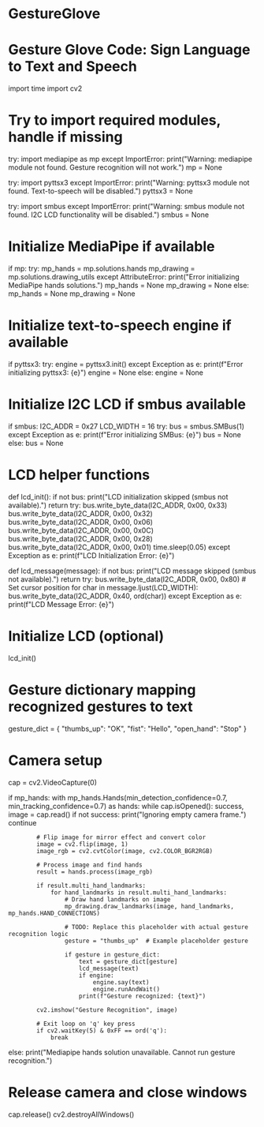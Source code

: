 # GestureGlove
# Gesture Glove Code: Sign Language to Text and Speech

import time
import cv2

# Try to import required modules, handle if missing
try:
    import mediapipe as mp
except ImportError:
    print("Warning: mediapipe module not found. Gesture recognition will not work.")
    mp = None

try:
    import pyttsx3
except ImportError:
    print("Warning: pyttsx3 module not found. Text-to-speech will be disabled.")
    pyttsx3 = None

try:
    import smbus
except ImportError:
    print("Warning: smbus module not found. I2C LCD functionality will be disabled.")
    smbus = None

# Initialize MediaPipe if available
if mp:
    try:
        mp_hands = mp.solutions.hands
        mp_drawing = mp.solutions.drawing_utils
    except AttributeError:
        print("Error initializing MediaPipe hands solutions.")
        mp_hands = None
        mp_drawing = None
else:
    mp_hands = None
    mp_drawing = None

# Initialize text-to-speech engine if available
if pyttsx3:
    try:
        engine = pyttsx3.init()
    except Exception as e:
        print(f"Error initializing pyttsx3: {e}")
        engine = None
else:
    engine = None

# Initialize I2C LCD if smbus available
if smbus:
    I2C_ADDR = 0x27
    LCD_WIDTH = 16
    try:
        bus = smbus.SMBus(1)
    except Exception as e:
        print(f"Error initializing SMBus: {e}")
        bus = None
else:
    bus = None

# LCD helper functions
def lcd_init():
    if not bus:
        print("LCD initialization skipped (smbus not available).")
        return
    try:
        bus.write_byte_data(I2C_ADDR, 0x00, 0x33)
        bus.write_byte_data(I2C_ADDR, 0x00, 0x32)
        bus.write_byte_data(I2C_ADDR, 0x00, 0x06)
        bus.write_byte_data(I2C_ADDR, 0x00, 0x0C)
        bus.write_byte_data(I2C_ADDR, 0x00, 0x28)
        bus.write_byte_data(I2C_ADDR, 0x00, 0x01)
        time.sleep(0.05)
    except Exception as e:
        print(f"LCD Initialization Error: {e}")

def lcd_message(message):
    if not bus:
        print("LCD message skipped (smbus not available).")
        return
    try:
        bus.write_byte_data(I2C_ADDR, 0x00, 0x80)  # Set cursor position
        for char in message.ljust(LCD_WIDTH):
            bus.write_byte_data(I2C_ADDR, 0x40, ord(char))
    except Exception as e:
        print(f"LCD Message Error: {e}")

# Initialize LCD (optional)
lcd_init()

# Gesture dictionary mapping recognized gestures to text
gesture_dict = {
    "thumbs_up": "OK",
    "fist": "Hello",
    "open_hand": "Stop"
}

# Camera setup
cap = cv2.VideoCapture(0)

if mp_hands:
    with mp_hands.Hands(min_detection_confidence=0.7, min_tracking_confidence=0.7) as hands:
        while cap.isOpened():
            success, image = cap.read()
            if not success:
                print("Ignoring empty camera frame.")
                continue

            # Flip image for mirror effect and convert color
            image = cv2.flip(image, 1)
            image_rgb = cv2.cvtColor(image, cv2.COLOR_BGR2RGB)

            # Process image and find hands
            result = hands.process(image_rgb)

            if result.multi_hand_landmarks:
                for hand_landmarks in result.multi_hand_landmarks:
                    # Draw hand landmarks on image
                    mp_drawing.draw_landmarks(image, hand_landmarks, mp_hands.HAND_CONNECTIONS)

                    # TODO: Replace this placeholder with actual gesture recognition logic
                    gesture = "thumbs_up"  # Example placeholder gesture

                    if gesture in gesture_dict:
                        text = gesture_dict[gesture]
                        lcd_message(text)
                        if engine:
                            engine.say(text)
                            engine.runAndWait()
                        print(f"Gesture recognized: {text}")

            cv2.imshow("Gesture Recognition", image)

            # Exit loop on 'q' key press
            if cv2.waitKey(5) & 0xFF == ord('q'):
                break
else:
    print("Mediapipe hands solution unavailable. Cannot run gesture recognition.")

# Release camera and close windows
cap.release()
cv2.destroyAllWindows()
